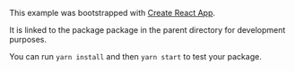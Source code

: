 This example was bootstrapped with [Create React App](https://github.com/facebook/create-react-app).

It is linked to the package package in the parent directory for development purposes.

You can run `yarn install` and then `yarn start` to test your package.
